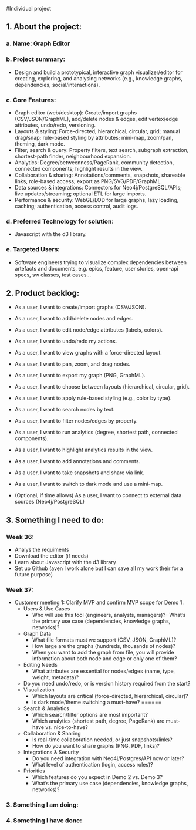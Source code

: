 #Individual project

## 1. About the project:
### a. Name: Graph Editor
### b. Project summary: 
- Design and build a prototypical, interactive graph visualizer/editor for creating, exploring, and analysing networks (e.g., knowledge graphs, dependencies, social/interactions). 
### c. Core Features:
- Graph editor (web/desktop): Create/import graphs (CSV/JSON/GraphML), add/delete nodes & edges, edit vertex/edge attributes, undo/redo, versioning.
- Layouts & styling: Force-directed, hierarchical, circular, grid; manual drag/snap; rule-based styling by attributes; mini-map, zoom/pan, theming, dark mode.
- Filter, search & query: Property filters, text search, subgraph extraction, shortest-path finder, neighbourhood expansion.
- Analytics: Degree/betweenness/PageRank, community detection, connected components; highlight results in the view.
- Collaboration & sharing: Annotations/comments, snapshots, shareable links, role-based access; export as PNG/SVG/PDF/GraphML.
- Data sources & integrations: Connectors for Neo4j/PostgreSQL/APIs; live updates/streaming; optional ETL for large imports.
- Performance & security: WebGL/LOD for large graphs, lazy loading, caching; authentication, access control, audit logs.
### d. Preferred Technology for solution:
- Javascript with the d3 library.
### e. Targeted Users:
- Software engineers trying to visualize complex dependencies between artefacts and documents, e.g. epics, feature, user stories, open-api specs, sw classes, test cases…

## 2. Product backlog:
- As a user, I want to create/import graphs (CSV/JSON).
- As a user, I want to add/delete nodes and edges.
- As a user, I want to edit node/edge attributes (labels, colors).
- As a user, I want to undo/redo my actions.
- As a user, I want to view graphs with a force-directed layout.
- As a user, I want to pan, zoom, and drag nodes.

- As a user, I want to export my graph (PNG, GraphML).
- As a user, I want to choose between layouts (hierarchical, circular, grid).
- As a user, I want to apply rule-based styling (e.g., color by type).
- As a user, I want to search nodes by text.
- As a user, I want to filter nodes/edges by property.

- As a user, I want to run analytics (degree, shortest path, connected components).
- As a user, I want to highlight analytics results in the view.
- As a user, I want to add annotations and comments.
- As a user, I want to take snapshots and share via link.
- As a user, I want to switch to dark mode and use a mini-map.
- (Optional, if time allows) As a user, I want to connect to external data sources (Neo4j/PostgreSQL)



## 3. Something I need to do:
### Week 36:
- Analys the requiments
- Download the editor (if needs)
- Learn about Javascript with the d3 library
- Set up Github (aven I work alone but I can save all my work their for a future purpose)

### Week 37:
- Customer meeting 1: Clarify MVP and confirm MVP scope for Demo 1.
    - Users & Use Cases
        - Who will use this tool (engineers, analysts, managers)?- What’s the primary use case (dependencies, knowledge graphs, networks)?
    - Graph Data
        - What file formats must we support (CSV, JSON, GraphML)?
        - How large are the graphs (hundreds, thousands of nodes)?
        - When you want to add the graph from file, you will provide information about both node and edge or only one of them?
    - Editing Needs
        - What attributes are essential for nodes/edges (name, type, weight, metadata)?
    - Do you need undo/redo, or is version history required from the start?
    - Visualization
        - Which layouts are critical (force-directed, hierarchical, circular)?
        - Is dark mode/theme switching a must-have?
    ====== 
    - Search & Analytics
        - Which search/filter options are most important?
        - Which analytics (shortest path, degree, PageRank) are must-have vs. nice-to-have?
    - Collaboration & Sharing
        - Is real-time collaboration needed, or just snapshots/links?
        - How do you want to share graphs (PNG, PDF, links)?
    - Integrations & Security
        - Do you need integration with Neo4j/Postgres/API now or later?
        - What level of authentication (login, access roles)?
    - Priorities
        - Which features do you expect in Demo 2 vs. Demo 3?
        - What’s the primary use case (dependencies, knowledge graphs, networks)?

### 3. Something I am doing:

### 4. Something I have done:
